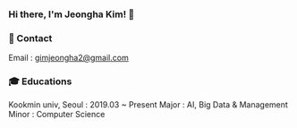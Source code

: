 ### Hi there, I'm Jeongha Kim! 👋

### 🤍 Contact 
Email : gimjeongha2@gmail.com

### 🎓 Educations
 Kookmin univ, Seoul : 2019.03 ~ Present
 Major : AI, Big Data & Management
 Minor : Computer Science
